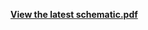 [**View the latest schematic.pdf**](https://raw.githubusercontent.com/TravisC671/riscV_microprocessor/main/schematic.pdf)
